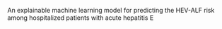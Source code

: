 An explainable machine learning model for predicting the HEV-ALF risk among hospitalized patients with acute hepatitis E

